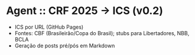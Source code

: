 # Agent :: CRF 2025 → ICS (v0.2)

- ICS por URL (GitHub Pages)
- Fontes: CBF (Brasileirão/Copa do Brasil); stubs para Libertadores, NBB, BCLA
- Geração de posts pré/pós em Markdown
